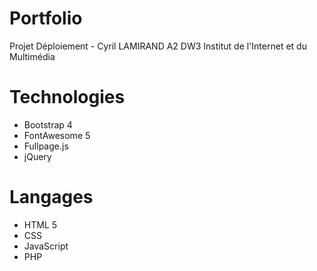 # Portfolio

Projet Déploiement - Cyril LAMIRAND A2 DW3
Institut de l'Internet et du Multimédia

# Technologies

- Bootstrap 4
- FontAwesome 5
- Fullpage.js
- jQuery

# Langages

- HTML 5
- CSS
- JavaScript
- PHP